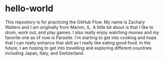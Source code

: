 # hello-world
This repository is for practicing the GitHub Flow.
My name is Zachary Walters and I am originally from Marion, IL. A little bit about is that I like to drum, work out, and play games. I also really enjoy watching movies and my favorite one as of now is Parasite. I'm starting to get into cooking and hope that I can really enhance that skill as I really like eating good food. In the future, I am hoping to get into travelling and exploring different countries including Japan, Italy, and Switzerland.
